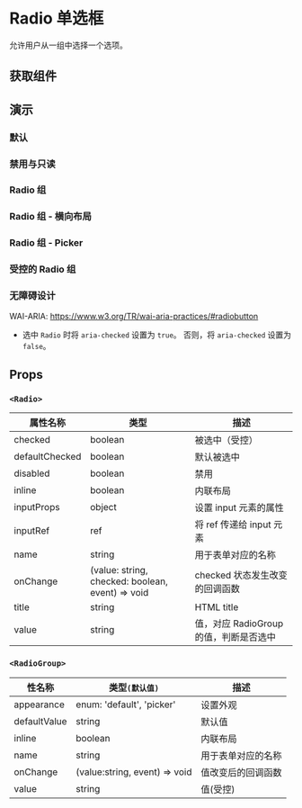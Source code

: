 # Radio 单选框

允许用户从一组中选择一个选项。

## 获取组件

<!--{include:(components/radio/fragments/import.md)}-->

## 演示

### 默认

<!--{include:`basic.md`}-->

### 禁用与只读

<!--{include:`disabled.md`}-->

### Radio 组

<!--{include:`radio-group.md`}-->

### Radio 组 - 横向布局

<!--{include:`radio-group-inline.md`}-->

### Radio 组 - Picker

<!--{include:`radio-group-inline-picker.md`}-->

### 受控的 Radio 组

<!--{include:`radio-group-controller.md`}-->

### 无障碍设计

WAI-ARIA: https://www.w3.org/TR/wai-aria-practices/#radiobutton

- 选中 `Radio` 时将 `aria-checked` 设置为 `true`。 否则，将 `aria-checked` 设置为 `false`。

## Props

### `<Radio>`

| 属性名称       | 类型                                             | 描述                                   |
| -------------- | ------------------------------------------------ | -------------------------------------- |
| checked        | boolean                                          | 被选中（受控）                         |
| defaultChecked | boolean                                          | 默认被选中                             |
| disabled       | boolean                                          | 禁用                                   |
| inline         | boolean                                          | 内联布局                               |
| inputProps     | object                                           | 设置 input 元素的属性                  |
| inputRef       | ref                                              | 将 ref 传递给 input 元素               |
| name           | string                                           | 用于表单对应的名称                     |
| onChange       | (value: string, checked: boolean, event) => void | checked 状态发生改变的回调函数         |
| title          | string                                           | HTML title                             |
| value          | string                                           | 值，对应 RadioGroup 的值，判断是否选中 |

### `<RadioGroup>`

| 性名称       | 类型`(默认值)`                | 描述               |
| ------------ | ----------------------------- | ------------------ |
| appearance   | enum: 'default', 'picker'     | 设置外观           |
| defaultValue | string                        | 默认值             |
| inline       | boolean                       | 内联布局           |
| name         | string                        | 用于表单对应的名称 |
| onChange     | (value:string, event) => void | 值改变后的回调函数 |
| value        | string                        | 值(受控)           |
